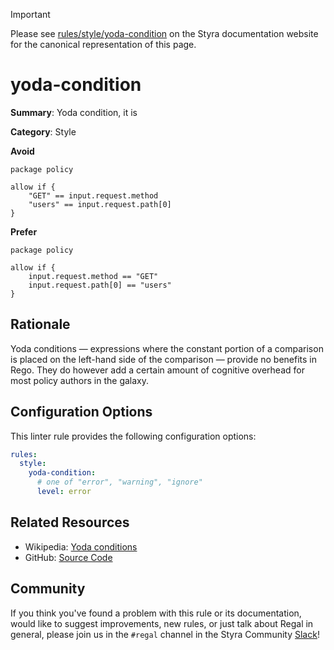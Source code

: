 > [!IMPORTANT]
> Please see [rules/style/yoda-condition](https://docs.styra.com/regal/rules/style/yoda-condition) on the Styra documentation website for the canonical representation of this page.

# yoda-condition

**Summary**: Yoda condition, it is

**Category**: Style

**Avoid**
```rego
package policy

allow if {
    "GET" == input.request.method
    "users" == input.request.path[0]
}
```

**Prefer**
```rego
package policy

allow if {
    input.request.method == "GET"
    input.request.path[0] == "users"
}
```

## Rationale

Yoda conditions — expressions where the constant portion of a comparison is placed on the left-hand side of the
comparison — provide no benefits in Rego. They do however add a certain amount of cognitive overhead for most policy
authors in the galaxy.

## Configuration Options

This linter rule provides the following configuration options:

```yaml
rules:
  style:
    yoda-condition:
      # one of "error", "warning", "ignore"
      level: error
```

## Related Resources

- Wikipedia: [Yoda conditions](https://en.wikipedia.org/wiki/Yoda_conditions)
- GitHub: [Source Code](https://github.com/StyraInc/regal/blob/main/bundle/regal/rules/style/yoda-condition/yoda_condition.rego)

## Community

If you think you've found a problem with this rule or its documentation, would like to suggest improvements, new rules,
or just talk about Regal in general, please join us in the `#regal` channel in the Styra Community
[Slack](https://inviter.co/styra)!
